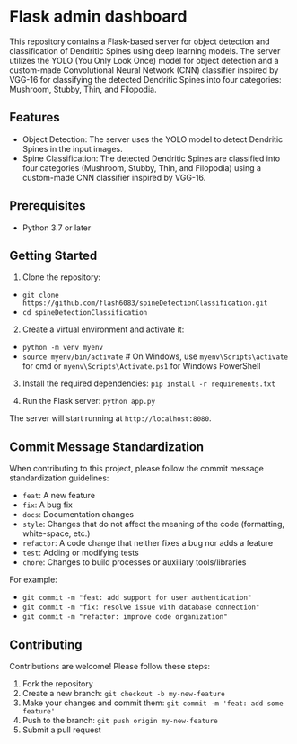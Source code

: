 # Flask admin dashboard

This repository contains a Flask-based server for object detection and classification of Dendritic Spines using deep learning models. The server utilizes the YOLO (You Only Look Once) model for object detection and a custom-made Convolutional Neural Network (CNN) classifier inspired by VGG-16 for classifying the detected Dendritic Spines into four categories: Mushroom, Stubby, Thin, and Filopodia.

## Features
- Object Detection: The server uses the YOLO model to detect Dendritic Spines in the input images.
- Spine Classification: The detected Dendritic Spines are classified into four categories (Mushroom, Stubby, Thin, and Filopodia) using a custom-made CNN classifier inspired by VGG-16.

## Prerequisites

- Python 3.7 or later

## Getting Started

1. Clone the repository:
- `git clone https://github.com/flash6083/spineDetectionClassification.git`
- `cd spineDetectionClassification`

2. Create a virtual environment and activate it:
- `python -m venv myenv`
- `source myenv/bin/activate`  # On Windows, use `myenv\Scripts\activate` for cmd or `myenv\Scripts\Activate.ps1` for Windows PowerShell

3. Install the required dependencies:
`pip install -r requirements.txt`

4. Run the Flask server:
`python app.py`

The server will start running at `http://localhost:8080`.

## Commit Message Standardization

When contributing to this project, please follow the commit message standardization guidelines:

- `feat`: A new feature
- `fix`: A bug fix
- `docs`: Documentation changes
- `style`: Changes that do not affect the meaning of the code (formatting, white-space, etc.)
- `refactor`: A code change that neither fixes a bug nor adds a feature
- `test`: Adding or modifying tests
- `chore`: Changes to build processes or auxiliary tools/libraries

For example:
- `git commit -m "feat: add support for user authentication"`
- `git commit -m "fix: resolve issue with database connection"`
- `git commit -m "refactor: improve code organization"`

## Contributing

Contributions are welcome! Please follow these steps:

1. Fork the repository
2. Create a new branch: `git checkout -b my-new-feature`
3. Make your changes and commit them: `git commit -m 'feat: add some feature'`
4. Push to the branch: `git push origin my-new-feature`
5. Submit a pull request